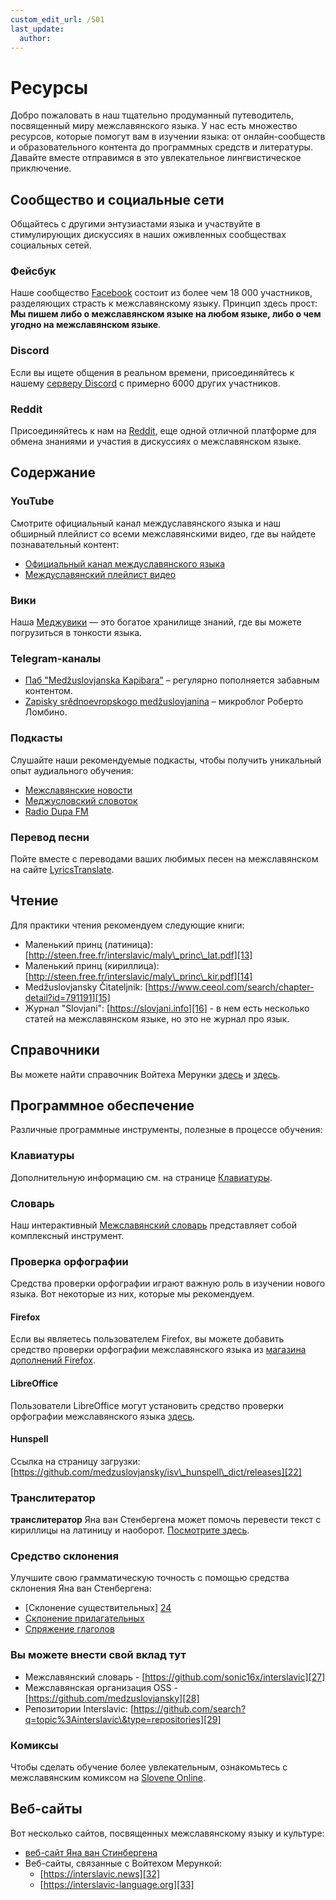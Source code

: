 ```yaml
---
custom_edit_url: /501
last_update:
  author:
---
```


# Ресурсы

Добро пожаловать в наш тщательно продуманный путеводитель, посвященный миру межславянского языка. У нас есть множество ресурсов, которые помогут вам в изучении языка: от онлайн-сообществ и образовательного контента до программных средств и литературы. Давайте вместе отправимся в это увлекательное лингвистическое приключение.

## Сообщество и социальные сети

Общайтесь с другими энтузиастами языка и участвуйте в стимулирующих дискуссиях в наших оживленных сообществах социальных сетей.

### Фейсбук

Наше сообщество [Facebook][1] состоит из более чем 18 000 участников, разделяющих страсть к межславянскому языку. Принцип здесь прост: **Мы пишем либо о межславянском языке на любом языке, либо о чем угодно на межславянском языке**.

### Discord

Если вы ищете общения в реальном времени, присоединяйтесь к нашему [серверу Discord][2] с примерно 6000 других участников.

### Reddit

Присоединяйтесь к нам на [Reddit][3], еще одной отличной платформе для обмена знаниями и участия в дискуссиях о межславянском языке.

## Содержание

### YouTube

Смотрите официальный канал междуславянского языка и наш обширный плейлист со всеми межславянскими видео, где вы найдете познавательный контент:

- [Официальный канал междуславянского языка][4]
- [Междуславянский плейлист видео][5]

### Вики

Наша [Меджувики][6] — это богатое хранилище знаний, где вы можете погрузиться в тонкости языка.

### Telegram-каналы

- [Паб "Medžuslovjanska Kapibara"][7] – регулярно пополняется забавным контентом.
- [Zapisky srědnoevropskogo medžuslovjanina][8] – микроблог Роберто Ломбино.

### Подкасты

Слушайте наши рекомендуемые подкасты, чтобы получить уникальный опыт аудиального обучения:

- [Межславянские новости][9]
- [Меджусловский словоток][10]
- [Radio Dupa FM][11]

### Перевод песни

Пойте вместе с переводами ваших любимых песен на межславянском на сайте [LyricsTranslate][12].

## Чтение

Для практики чтения рекомендуем следующие книги:

- Маленький принц (латиница): [http://steen.free.fr/interslavic/maly\_princ\_lat.pdf][13]
- Маленький принц (кириллица): [http://steen.free.fr/interslavic/maly\_princ\_kir.pdf][14]
- Medžuslovjansky Čitateljnik: [https://www.ceeol.com/search/chapter-detail?id=791191][15]
- Журнал "Slovjani": [https://slovjani.info][16] - в нем есть несколько статей на межславянском языке, но это не журнал про язык.

## Справочники

Вы можете найти справочник Войтеха Мерунки [здесь][17] и [здесь][15].

## Программное обеспечение

Различные программные инструменты, полезные в процессе обучения:

### Клавиатуры

Дополнительную информацию см. на странице [Клавиатуры][18].

### Словарь

Наш интерактивный [Межславянский словарь][19] представляет собой комплексный инструмент.

### Проверка орфографии

Средства проверки орфографии играют важную роль в изучении нового языка. Вот некоторые из них, которые мы рекомендуем.

#### Firefox

Если вы являетесь пользователем Firefox, вы можете добавить средство проверки орфографии межславянского языка из [магазина дополнений Firefox][20].

#### LibreOffice

Пользователи LibreOffice могут установить средство проверки орфографии межславянского языка [здесь][21].

#### Hunspell

Ссылка на страницу загрузки: [https://github.com/medzuslovjansky/isv\_hunspell\_dict/releases][22]

### Транслитератор

**транслитератор** Яна ван Стенбергена может помочь перевести текст с кириллицы на латиницу и наоборот. [Посмотрите здесь][23].

### Средство склонения

Улучшите свою грамматическую точность с помощью средства склонения Яна ван Стенбергена:

- [Склонение существительных] [24]
- [Склонение прилагательных][25]
- [Спряжение глаголов][26]

### Вы можете внести свой вклад тут

- Межславянский словарь - [https://github.com/sonic16x/interslavic][27]
- Межславянская организация OSS - [https://github.com/medzuslovjansky][28]
- Репозитории Interslavic: [https://github.com/search?q=topic%3Ainterslavic\&type=repositories][29]

### Комиксы

Чтобы сделать обучение более увлекательным, ознакомьтесь с межславянским комиксом на [Slovene Online][30].

## Веб-сайты

Вот несколько сайтов, посвященных межславянскому языку и культуре:

- [веб-сайт Яна ван Стинбергена][31]
- Веб-сайты, связанные с Войтехом Мерункой:
  - [https://interslavic.news][32]
  - [https://interslavic-language.org][33]

[1]: https://www.facebook.com/groups/interslavic

[2]: https://discord.com/invite/n3saqm27QW

[3]: https://www.reddit.com/r/interslavic/

[4]: https://www.youtube.com/channel/UCShYXuD2TyJlYd9UWUUiYiA

[5]: https://www.youtube.com/playlist?list=PLT_X5HnKrXoiL3a5oK9Tv977JI8ijvFNM

[6]: https://isv.miraheze.org/

[7]: https://t.me/interslavicthings

[8]: https://t.me/zapiskysm

[9]: https://interslavic.news/podkast

[10]: https://linktr.ee/medzuslovjansky.slovotok

[11]: https://tyflonet.com/siciliano/arhiv/

[12]: https://lyricstranslate.com/language/interslavic

[13]: http://steen.free.fr/interslavic/maly_princ_lat.pdf

[14]: http://steen.free.fr/interslavic/maly_princ_kir.pdf

[15]: https://www.ceeol.com/search/chapter-detail?id=791191

[16]: https://slovjani.info

[17]: https://www.patro.cz/interslavic-zonal-constructed-language/

[18]: ./keyboards.md

[19]: https://interslavic-dictionary.com/

[20]: https://addons.mozilla.org/en-US/firefox/addon/interslavic-spellcheck/

[21]: https://extensions.libreoffice.org/en/extensions/show/15995

[22]: https://github.com/medzuslovjansky/isv_hunspell_dict/releases

[23]: http://steen.free.fr/interslavic/transliterator.html

[24]: http://steen.free.fr/interslavic/declinator.html

[25]: http://steen.free.fr/interslavic/adjectivator.html

[26]: http://steen.free.fr/interslavic/conjugator.html

[27]: https://github.com/sonic16x/interslavic

[28]: https://github.com/medzuslovjansky

[29]: https://github.com/search?q=topic%3Ainterslavic&type=repositories

[30]: https://slovene.online/animation/1.0/msl/index.html

[31]: http://steen.free.fr/interslavic

[32]: https://interslavic.news

[33]: https://interslavic-language.org

